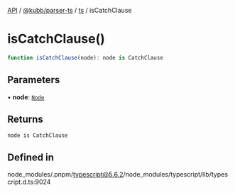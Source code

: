 [API](../../../../../packages.md) / [@kubb/parser-ts](../../../index.md) / [ts](../index.md) / isCatchClause

# isCatchClause()

```ts
function isCatchClause(node): node is CatchClause
```

## Parameters

• **node**: [`Node`](../interfaces/Node.md)

## Returns

`node is CatchClause`

## Defined in

node\_modules/.pnpm/typescript@5.6.2/node\_modules/typescript/lib/typescript.d.ts:9024
